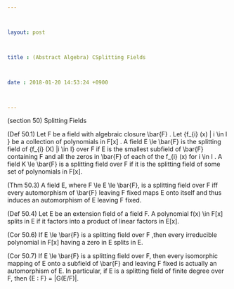 ```yaml
---



layout: post



title : (Abstract Algebra) CSplitting Fields



date : 2018-01-20 14:53:24 +0900



---
```


(section 50) Splitting Fields

(Def 50.1) Let F be a field with algebraic closure \bar{F} . Let {f_{i} (x) | i \in I } be a collection of polynomials in F[x] . A field E \le \bar{F} is the splitting field of {f_{i} (X) |i \in I} over F if E is the smallest subfield of \bar{F} containing F and all the zeros in \bar{F} of each of the f_{i} (x) for i \in I . A field K \le \bar{F} is a splitting field over F if it is the splitting field of some set of polynomials in F[x].

(Thm 50.3) A field E, where F \le E \le \bar{F}, is a splitting field over F iff every automorphism of \bar{F} leaving F fixed maps E onto itself and thus induces an automorphism of E leaving F fixed.

(Def 50.4) Let E be an extension field of a field F. A polynomial f(x) \in F[x] splits in E if it factors into a product of linear factors in E[x].

(Cor 50.6) If E \le \bar{F} is a splitting field over F ,then every irreducible polynomial in F[x] having a zero in E splits in E.

(Cor 50.7) If E \le \bar{F} is a splitting field over F, then every isomorphic mapping of E onto a subfield of \bar{F} and leaving F fixed is actually an automorphism of E. In particular, if E is a splitting field of finite degree over F, then {E : F} = |G(E/F)|.

